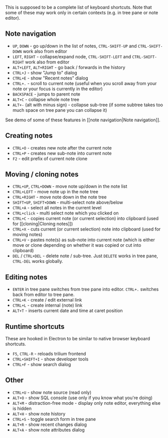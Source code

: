 This is supposed to be a complete list of keyboard shortcuts. Note that some of these may work only in certain contexts (e.g. in tree pane or note editor).

## Note navigation

* ```UP```, ```DOWN``` - go up/down in the list of notes, ```CTRL-SHIFT-UP``` and ```CTRL-SHIFT-DOWN``` work also from editor
* ```LEFT```, ```RIGHT``` - collapse/expand node, ```CTRL-SHIFT-LEFT``` and ```CTRL-SHIFT-RIGHT``` work also from editor
* ```ALT+LEFT```, ```ALT+RIGHT``` - go back / forwards in the history
* ```CTRL+J``` - show "Jump to" dialog
* ```CTRL+E``` - show "Recent notes" dialog
* ```CTRL+.``` - scroll to current note (useful when you scroll away from your note or your focus is currently in the editor)
* ```BACKSPACE``` - jumps to parent note
* ```ALT+C``` - collapse whole note tree
* ```ALT+-``` (alt with minus sign) - collapse sub-tree (if some subtree takes too much space on tree pane you can collapse it)

See demo of some of these features in [[note navigation|Note navigation]].

## Creating notes

* ```CTRL+O``` - creates new note after the current note
* ```CTRL+P``` - creates new sub-note into current note
* ```F2``` - edit prefix of current note clone

## Moving / cloning notes

* ```CTRL+UP```, ```CTRL+DOWN``` - move note up/down in the note list
* ```CTRL+LEFT``` - move note up in the note tree
* ```CTRL+RIGHT``` - move note down in the note tree
* ```SHIFT+UP```, ```SHIFT+DOWN``` - multi-select note above/below
* ```CTRL+A``` - select all notes in the current level
* ```CTRL+click``` - multi select note which you clicked on 
* ```CTRL+C``` - copies current note (or current selection) into clipboard (used for [[cloning|Cloning notes]])
* ```CTRL+X``` - cuts current (or current selection) note into clipboard (used for moving notes)
* ```CTRL+V``` - pastes note(s) as sub-note into current note (which is either move or clone depending on whether it was copied or cut into clipboard)
* ```DEL``` / ```CTRL+DEL``` - delete note / sub-tree. Just ```DELETE``` works in tree pane, ```CTRL-DEL``` works globally.

## Editing notes

* ```ENTER``` in tree pane switches from tree pane into editor. ```CTRL+.``` switches back from editor to tree pane.
* ```CTRL+K``` - create / edit external link
* ```CTRL+L``` - create internal (note) link
* ```ALT+T``` - inserts current date and time at caret position

## Runtime shortcuts

These are hooked in Electron to be similar to native browser keyboard shortcuts.

* ```F5```, ```CTRL-R``` - reloads trilium frontend
* ```CTRL+SHIFT+I``` - show developer tools
* ```CTRL+F``` - show search dialog

## Other

* ```CTRL+U``` - show note source (read only)
* ```ALT+O``` - show SQL console (use only if you know what you're doing)
* ```ALT+M``` - distraction-free mode - display only note editor, everything else is hidden
* ```ALT+H``` - show note history
* ```CTRL+S``` - toggle search form in tree pane
* ```ALT+R``` - show recent changes dialog
* ```ALT+A``` - show note attributes dialog
